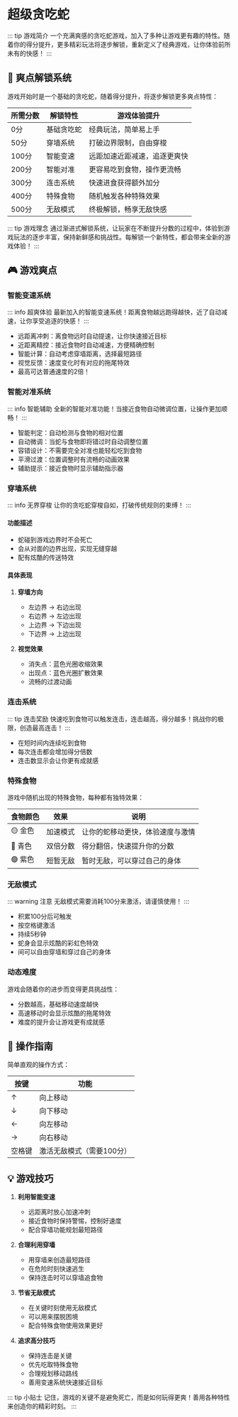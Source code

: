 # 超级贪吃蛇

::: tip 游戏简介
一个充满爽感的贪吃蛇游戏，加入了多种让游戏更有趣的特性。随着你的得分提升，更多精彩玩法将逐步解锁，重新定义了经典游戏，让你体验前所未有的快感！
:::

## 🌟 爽点解锁系统

游戏开始时是一个基础的贪吃蛇，随着得分提升，将逐步解锁更多爽点特性：

| 所需分数 | 解锁特性 | 游戏体验提升 |
|---------|----------|--------------|
| 0分 | 基础贪吃蛇 | 经典玩法，简单易上手 |
| 50分 | 穿墙系统 | 打破边界限制，自由穿梭 |
| 100分 | 智能变速 | 远距加速近距减速，追逐更爽快 |
| 200分 | 智能对准 | 更容易吃到食物，操作更流畅 |
| 300分 | 连击系统 | 快速进食获得额外加分 |
| 400分 | 特殊食物 | 随机触发各种特殊效果 |
| 500分 | 无敌模式 | 终极解锁，畅享无敌快感 |

::: tip 游戏理念
通过渐进式解锁系统，让玩家在不断提升分数的过程中，体验到游戏玩法的逐步丰富，保持新鲜感和挑战性。每解锁一个新特性，都会带来全新的游戏体验！
:::

## 🎮 游戏爽点

### 智能变速系统

::: info 超爽体验
最新加入的智能变速系统！距离食物越远跑得越快，近了自动减速，让你享受追逐的快感！
:::

- 远距离冲刺：离食物远时自动提速，让你快速接近目标
- 近距离精控：接近食物时自动减速，方便精确控制
- 智能计算：自动考虑穿墙距离，选择最短路径
- 视觉反馈：速度变化时有对应的拖尾特效
- 最高可达普通速度的2倍！

### 智能对准系统

::: info 智能辅助
全新的智能对准功能！当接近食物自动微调位置，让操作更加顺畅！
:::

- 智能判定：自动检测与食物的相对位置
- 自动微调：当蛇与食物即将错过时自动调整位置
- 容错设计：不需要完全对准也能轻松吃到食物
- 平滑过渡：位置调整时有流畅的动画效果
- 辅助提示：接近食物时显示辅助指示器

### 穿墙系统

::: info 无界穿梭
让你的贪吃蛇穿梭自如，打破传统规则的束缚！
:::

#### 功能描述

- 蛇碰到游戏边界时不会死亡
- 会从对面的边界出现，实现无缝穿越
- 配有炫酷的传送特效

#### 具体表现

1. **穿墙方向**
   - 左边界 → 右边出现
   - 右边界 → 左边出现
   - 上边界 → 下边出现
   - 下边界 → 上边出现

2. **视觉效果**
   - 消失点：蓝色光圈收缩效果
   - 出现点：蓝色光圈扩散效果
   - 流畅的过渡动画

### 连击系统

::: tip 连击奖励
快速吃到食物可以触发连击，连击越高，得分越多！挑战你的极限，创造最高连击！
:::

- 在短时间内连续吃到食物
- 每次连击都会增加得分倍数
- 连击数显示会让你更有成就感

### 特殊食物

游戏中随机出现的特殊食物，每种都有独特效果：

| 食物颜色 | 效果 | 说明 |
|---------|------|------|
| 🟡 金色 | 加速模式 | 让你的蛇移动更快，体验速度与激情 |
| 🔵 青色 | 双倍分数 | 得分翻倍，快速提升你的分数 |
| 🟣 紫色 | 短暂无敌 | 暂时无敌，可以穿过自己的身体 |

### 无敌模式

::: warning 注意
无敌模式需要消耗100分来激活，请谨慎使用！
:::

- 积累100分后可触发
- 按空格键激活
- 持续5秒钟
- 蛇身会显示炫酷的彩虹色特效
- 间可以自由穿墙和穿过自己的身体

### 动态难度

游戏会随着你的进步而变得更具挑战性：
- 分数越高，基础移动速度越快
- 高速移动时会显示炫酷的拖尾特效
- 难度的提升会让游戏更有成就感

## 🎯 操作指南

简单直观的操作方式：

| 按键 | 功能 |
|------|------|
| ↑ | 向上移动 |
| ↓ | 向下移动 |
| ← | 向左移动 |
| → | 向右移动 |
| 空格键 | 激活无敌模式（需要100分）|

## 💡 游戏技巧

1. **利用智能变速**
   - 远距离时放心加速冲刺
   - 接近食物时保持警惕，控制好速度
   - 配合穿墙功能规划最短路径

2. **合理利用穿墙**
   - 用穿墙来创造最短路径
   - 在危险时刻快速逃生
   - 保持连击时可以穿墙追食物

3. **节省无敌模式**
   - 在关键时刻使用无敌模式
   - 可以用来摆脱困境
   - 配合特殊食物使用效果更好

4. **追求高分技巧**
   - 保持连击是关键
   - 优先吃取特殊食物
   - 合理规划移动路线
   - 善用变速系统快速接近目标

::: tip 小贴士
记住，游戏的关键不是避免死亡，而是如何玩得更爽！善用各种特性来创造你的精彩时刻。
::: 